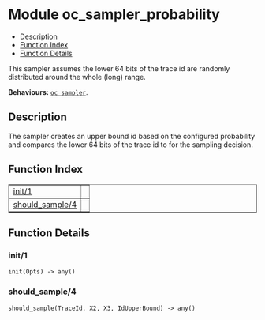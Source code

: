 

# Module oc_sampler_probability #
* [Description](#description)
* [Function Index](#index)
* [Function Details](#functions)

This sampler assumes the lower 64 bits of the trace id are
randomly distributed around the whole (long) range.

__Behaviours:__ [`oc_sampler`](oc_sampler.md).

<a name="description"></a>

## Description ##
The sampler creates
an upper bound id based on the configured probability and compares the
lower 64 bits of the trace id to for the sampling decision.<a name="index"></a>

## Function Index ##


<table width="100%" border="1" cellspacing="0" cellpadding="2" summary="function index"><tr><td valign="top"><a href="#init-1">init/1</a></td><td></td></tr><tr><td valign="top"><a href="#should_sample-4">should_sample/4</a></td><td></td></tr></table>


<a name="functions"></a>

## Function Details ##

<a name="init-1"></a>

### init/1 ###

`init(Opts) -> any()`

<a name="should_sample-4"></a>

### should_sample/4 ###

`should_sample(TraceId, X2, X3, IdUpperBound) -> any()`

